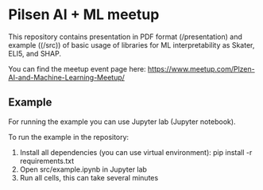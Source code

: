 # Pilsen AI + ML meetup

This repository contains presentation in PDF format (/presentation) and example ((/src)) of basic usage of libraries for ML interpretability as Skater, ELI5, and SHAP.

You can find the meetup event page here: https://www.meetup.com/Plzen-AI-and-Machine-Learning-Meetup/

## Example

For running the example you can use Jupyter lab (Jupyter notebook).

To run the example in the repository:

1. Install all dependencies (you can use virtual environment): pip install -r requirements.txt
2. Open src/example.ipynb in  Jupyter lab
3. Run all cells, this can take several minutes